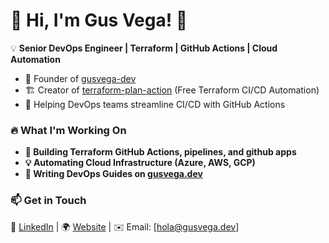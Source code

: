 <!--
**gusvega/gusvega** is a ✨ _special_ ✨ repository because its `README.md` (this file) appears on your GitHub profile.

Here are some ideas to get you started:

- 🔭 I’m currently working on ...
- 🌱 I’m currently learning ...
- 👯 I’m looking to collaborate on ...
- 🤔 I’m looking for help with ...
- 💬 Ask me about ...
- 📫 How to reach me: ...
- 😄 Pronouns: ...
- ⚡ Fun fact: ...
-->

# 👋 Hi, I'm Gus Vega! 🚀  
💡 **Senior DevOps Engineer | Terraform | GitHub Actions | Cloud Automation**

- 🔧 Founder of [gusvega-dev](https://github.com/gusvega-dev)  
- 🏗 Creator of [terraform-plan-action](https://github.com/gusvega-dev/terraform-plan-action) (Free Terraform CI/CD Automation)  
- 📢 Helping DevOps teams streamline CI/CD with GitHub Actions  

### 🔥 What I'm Working On
- **🚀 Building Terraform GitHub Actions, pipelines, and github apps**
- **💡 Automating Cloud Infrastructure (Azure, AWS, GCP)**
- **📖 Writing DevOps Guides on [gusvega.dev](https://gusvega.dev)**  

### 📫 Get in Touch
💼 [LinkedIn](https://www.linkedin.com/in/gusvega/) | 🌍 [Website](https://gusvega.dev) | ✉️ Email: [hola@gusvega.dev]


